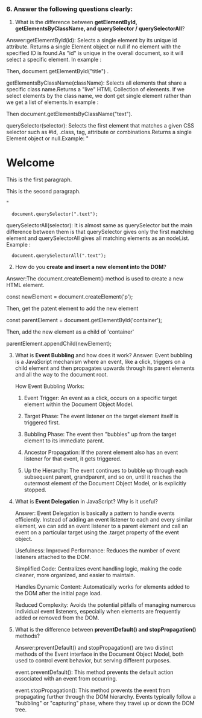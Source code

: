 
### 6. Answer the following questions clearly:

1. What is the difference between **getElementById, getElementsByClassName, and querySelector / querySelectorAll**?

  Answer:getElementById(id): Selects a single element by its unique id attribute.
  Returns a single Element object or null if no element with the specified ID is found.As "id" is unique in the overall document, so it will select a specific element. In example : 
  <!-- <h1 id="title">Hello</h1> -->
  Then, document.getElementById("title") .


  getElementsByClassName(className): Selects all elements that share a specific class name.Returns a "live" HTML Collection of elements.
  If we select elements by the class name, we dont get single element rather than we get a list of elements.In example : 
  <!-- <p class="text">One</p>
  <p class="text">Two</p> -->
  Then document.getElementsByClassName("text").


  querySelector(selector): Selects the first element that matches a given CSS selector such as #id, .class, tag, attribute or combinations.Returns a single Element object or null.Example:
     " <h1 id="title">Welcome</h1>
      <p class="text">This is the first paragraph.</p>
      <p class="text">This is the second paragraph.</p>"

      document.querySelector(".text");


  querySelectorAll(selector): It is almost same as querySelector but the main difference between them is that querySelector gives only the first matching element and querySelectorAll gives all matching elements as an nodeList. Example :
      <!-- <h1 id="title">Welcome</h1>
      <p class="text">This is the first paragraph.</p>
      <p class="text">This is the second paragraph.</p> -->
      
      document.querySelectorAll(".text");

2. How do you **create and insert a new element into the DOM**?

  Answer:The document.createElement()  method is used to create a new HTML            element.

  const  newElement = document.createElement('p');


  Then, get the patent element to add the new element
        
  const  parentElement = document.getElementById('container');   

  Then, add the new element as a child of 'container'  

  parentElement.appendChild(newElement);   

3. What is **Event Bubbling** and how does it work?
   Answer: Event bubbling is a JavaScript mechanism where an event, like a click,   triggers on a child element and then propagates upwards through its parent elements and all the way to the document root.

    How Event Bubbling Works:

    1. Event Trigger:
    An event as a click, occurs on a specific target element within the Document Object Model. 

    2. Target Phase:
    The event listener on the target element itself is triggered first. 

    3. Bubbling Phase:
    The event then "bubbles" up from the target element to its immediate parent. 

    4. Ancestor Propagation:
    If the parent element also has an event listener for that event, it gets triggered. 

    5. Up the Hierarchy:
    The event continues to bubble up through each subsequent parent, grandparent, and so on, until it reaches the outermost element of the  Document Object Model, or is explicitly stopped. 

4. What is **Event Delegation** in JavaScript? Why is it useful?

    Answer: Event Delegation is basically a pattern to handle events efficiently. Instead of adding an event listener to each and every similar element, we can add an event listener to a parent element and call an event on a particular target using the .target property of the event object.

    Usefulness:
    Improved Performance:
    Reduces the number of event listeners attached to the DOM.

    Simplified Code:
    Centralizes event handling logic, making the code cleaner, more organized, and easier to maintain.

    Handles Dynamic Content:
    Automatically works for elements added to the DOM after the initial page load.

    Reduced Complexity:
    Avoids the potential pitfalls of managing numerous individual event listeners, especially when elements are frequently added or removed from the DOM.

5. What is the difference between **preventDefault() and stopPropagation()** methods?


    Answer:preventDefault() and stopPropagation() are two distinct methods of the Event interface in the Document Object Model, both used to control event behavior, but serving different purposes.

    event.preventDefault():
    This method prevents the default action associated with an event from occurring.

    event.stopPropagation():
    This method prevents the event from propagating further through the DOM hierarchy. Events typically follow a "bubbling" or "capturing" phase, where they travel up or down the DOM tree. 






